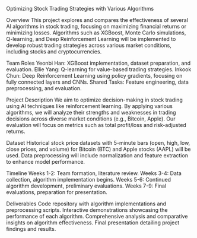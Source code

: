 Optimizing Stock Trading Strategies with Various Algorithms

Overview
This project explores and compares the effectiveness of several AI algorithms in stock trading, focusing on maximizing financial returns or minimizing losses. Algorithms such as XGBoost, Monte Carlo simulations, Q-learning, and Deep Reinforcement Learning will be implemented to develop robust trading strategies across various market conditions, including stocks and cryptocurrencies.

Team Roles
Yeonbi Han: XGBoost implementation, dataset preparation, and evaluation.
Ellie Yang: Q-learning for value-based trading strategies.
Inkook Chun: Deep Reinforcement Learning using policy gradients, focusing on fully connected layers and CNNs.
Shared Tasks: Feature engineering, data preprocessing, and evaluation.

Project Description
We aim to optimize decision-making in stock trading using AI techniques like reinforcement learning. By applying various algorithms, we will analyze their strengths and weaknesses in trading decisions across diverse market conditions (e.g., Bitcoin, Apple). Our evaluation will focus on metrics such as total profit/loss and risk-adjusted returns.

Dataset
Historical stock price datasets with 5-minute bars (open, high, low, close prices, and volume) for Bitcoin (BTC) and Apple stocks (AAPL) will be used. Data preprocessing will include normalization and feature extraction to enhance model performance.

Timeline
Weeks 1-2: Team formation, literature review.
Weeks 3-4: Data collection, algorithm implementation begins.
Weeks 5-6: Continued algorithm development, preliminary evaluations.
Weeks 7-9: Final evaluations, preparation for presentation.

Deliverables
Code repository with algorithm implementations and preprocessing scripts.
Interactive demonstrations showcasing the performance of each algorithm.
Comprehensive analysis and comparative insights on algorithm effectiveness.
Final presentation detailing project findings and results.
